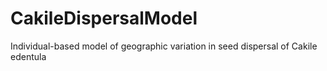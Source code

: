 # CakileDispersalModel
Individual-based model of geographic variation in seed dispersal of Cakile edentula
